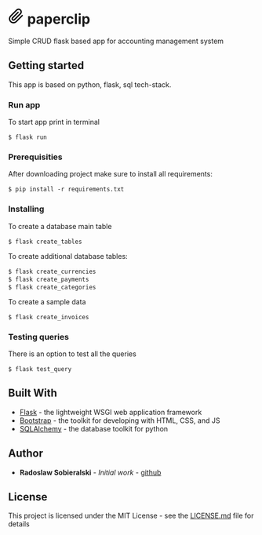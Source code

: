 # ![paperclip](https://github.com/radoslawsobieralski/paperclip/blob/master/paperclip/static/img/paperclip.png) paperclip

Simple CRUD flask based app for accounting management system

## Getting started

This app is based on python, flask, sql tech-stack.

### Run app

To start app print in terminal

```
$ flask run
```

### Prerequisities

After downloading project make sure to install all requirements:

```
$ pip install -r requirements.txt
```

### Installing

To create a database main table

```
$ flask create_tables
```

To create additional database tables:

```
$ flask create_currencies
$ flask create_payments
$ flask create_categories
```

To create a sample data

```
$ flask create_invoices
```


### Testing queries

There is an option to test all the queries

```
$ flask test_query
```

## Built With

* [Flask](https://palletsprojects.com/p/flask/) - the lightweight WSGI web application framework
* [Bootstrap](https://getbootstrap.com/) - the toolkit for developing with HTML, CSS, and JS
* [SQLAlchemy](https://www.sqlalchemy.org/) - the database toolkit for python

## Author

* **Radoslaw Sobieralski** - *Initial work* - [github](https://github.com/radoslawsobieralski)

## License

This project is licensed under the MIT License - see the [LICENSE.md](LICENSE.md) file for details
